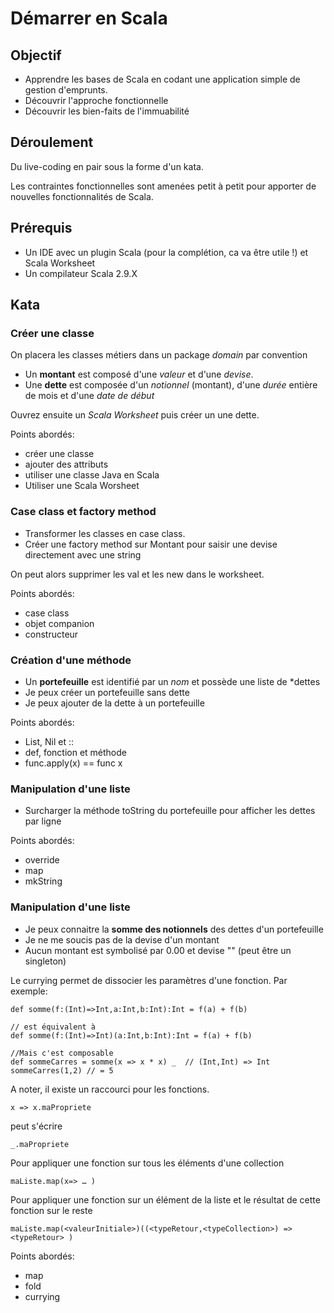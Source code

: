 # Démarrer en Scala
## Objectif
* Apprendre les bases de Scala en codant une application simple de gestion d'emprunts. 
* Découvrir l'approche fonctionnelle
* Découvrir les bien-faits de l'immuabilité

## Déroulement
Du live-coding en pair sous la forme d'un kata. 

Les contraintes fonctionnelles sont amenées petit à petit pour apporter de nouvelles fonctionnalités de Scala.

## Prérequis
* Un IDE avec un plugin Scala (pour la complétion, ca va être utile !) et Scala Worksheet
* Un compilateur Scala 2.9.X

## Kata
### Créer une classe
On placera les classes métiers dans un package *domain* par convention

* Un **montant** est composé d'une *valeur* et d'une *devise*.
* Une **dette** est composée d'un *notionnel* (montant), d'une *durée* entière de mois et d'une *date de début*

Ouvrez ensuite un *Scala Worksheet* puis créer un une dette.


Points abordés:

* créer une classe
* ajouter des attributs
* utiliser une classe Java en Scala
* Utiliser une Scala Worsheet

### Case class et factory method
* Transformer les classes en case class.
* Créer une factory method sur Montant pour saisir une devise directement avec une string


On peut alors supprimer les val et les new dans le worksheet.

Points abordés:

* case class
* objet companion
* constructeur

### Création d'une méthode
* Un **portefeuille** est identifié par un *nom* et possède une liste de *dettes
* Je peux créer un portefeuille sans dette
* Je peux ajouter de la dette à un portefeuille

Points abordés:

* List, Nil et ::
* def, fonction et méthode
* func.apply(x) == func x

### Manipulation d'une liste
* Surcharger la méthode toString du portefeuille pour afficher les dettes par ligne

Points abordés:

* override
* map 
* mkString

### Manipulation d'une liste
* Je peux connaitre la **somme des notionnels** des dettes d'un portefeuille
* Je ne me soucis pas de la devise d'un montant
* Aucun montant est symbolisé par 0.00 et devise "" (peut être un singleton)

Le currying permet de dissocier les paramètres d'une fonction. Par exemple:

	def somme(f:(Int)=>Int,a:Int,b:Int):Int = f(a) + f(b)
	
	// est équivalent à 
	def somme(f:(Int)=>Int)(a:Int,b:Int):Int = f(a) + f(b)
	
	//Mais c'est composable
	def sommeCarres = somme(x => x * x) _  // (Int,Int) => Int
	sommeCarres(1,2) // = 5

A noter, il existe un raccourci pour les fonctions.

	x => x.maPropriete
peut s'écrire 

	_.maPropriete
	
Pour appliquer une fonction sur tous les éléments d'une collection

	maListe.map(x=> … )
	
Pour appliquer une fonction sur un élément de la liste et le résultat de cette fonction sur le reste

	maListe.map(<valeurInitiale>)((<typeRetour,<typeCollection>) => <typeRetour> )
	
Points abordés:

* map
* fold
* currying